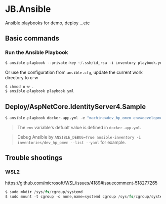 # JB.Ansible

Ansible playbooks for demo, deploy ...etc


## Basic commands

### Run the Ansible Playbook

```s
$ ansible-playbook --private-key ~/.ssh/id_rsa -i inventory playbook.yml
```

Or use the configuration from `ansible.cfg`, update the current work directory to o-w 

```s
$ chmod o-w .
$ ansible-playbook playbook.yml
```


## Deploy/AspNetCore.IdentityServer4.Sample

```s
$ ansible-playbook docker-app.yml -e "machine=dev_hp_omen env=development"
```


> The `env` variable's defualt value is defined in `docker-app.yml`.

> Debug Ansible by `ANSIBLE_DEBUG=True ansible-inventory -i inventories/dev_hp_omen --list --yaml` for example.




## Trouble shootings

### WSL2

https://github.com/microsoft/WSL/issues/4189#issuecomment-518277265

```s
$ sudo mkdir /sys/fs/cgroup/systemd
$ sudo mount -t cgroup -o none,name=systemd cgroup /sys/fs/cgroup/systemd
```